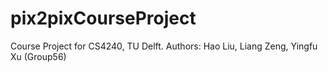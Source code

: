 # pix2pixCourseProject
Course Project for CS4240, TU Delft. Authors: Hao Liu, Liang Zeng, Yingfu Xu (Group56)
